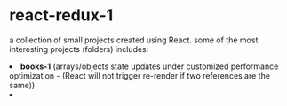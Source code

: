 # react-redux-1

a collection of small projects created using React. some of the most interesting projects (folders) includes:
<li> <b>books-1</b> (arrays/objects state updates under customized performance optimization - (React will not trigger re-render if two references are the same))
<li>
